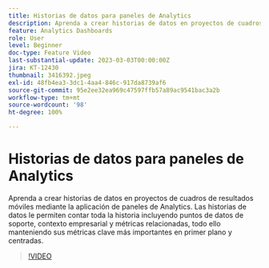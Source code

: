 ```yaml
---
title: Historias de datos para paneles de Analytics
description: Aprenda a crear historias de datos en proyectos de cuadros de resultados móviles mediante la aplicación de paneles de Analytics. Las historias de datos le permiten contar toda la historia incluyendo puntos de datos de soporte, contexto empresarial y métricas relacionadas, todo ello manteniendo sus métricas clave más importantes en primer plano y centradas.
feature: Analytics Dashboards
role: User
level: Beginner
doc-type: Feature Video
last-substantial-update: 2023-03-03T00:00:00Z
jira: KT-12430
thumbnail: 3416392.jpeg
exl-id: 48fb4ea3-3dc1-4aa4-846c-917da8739af6
source-git-commit: 95e2ee32ea969c47597ffb57a89ac9541bac3a2b
workflow-type: tm+mt
source-wordcount: '98'
ht-degree: 100%

---
```


# Historias de datos para paneles de Analytics

Aprenda a crear historias de datos en proyectos de cuadros de resultados móviles mediante la aplicación de paneles de Analytics. Las historias de datos le permiten contar toda la historia incluyendo puntos de datos de soporte, contexto empresarial y métricas relacionadas, todo ello manteniendo sus métricas clave más importantes en primer plano y centradas.

>[!VIDEO](https://video.tv.adobe.com/v/3420559/?quality=12&learn=on&captions=spa)
